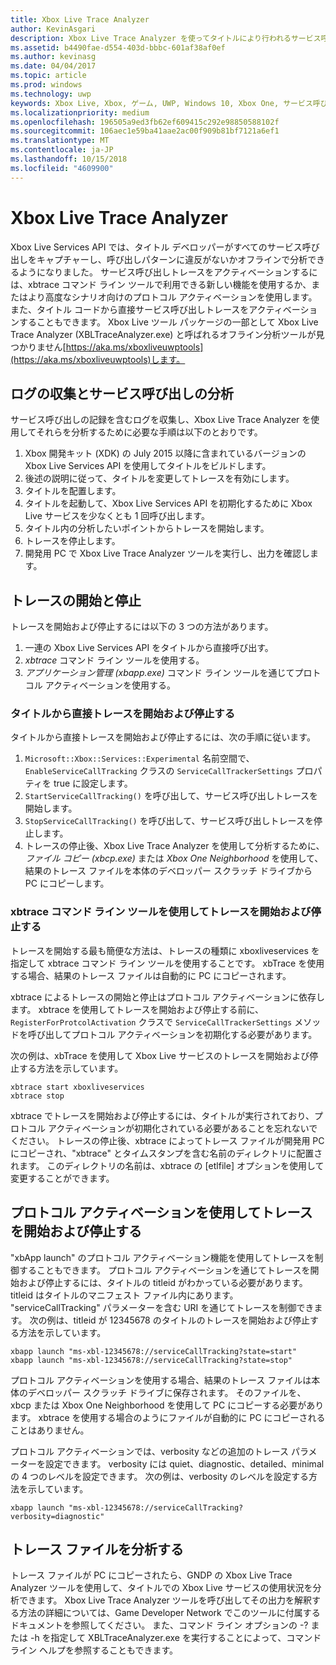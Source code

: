 ```yaml
---
title: Xbox Live Trace Analyzer
author: KevinAsgari
description: Xbox Live Trace Analyzer を使ってタイトルにより行われるサービス呼び出しを確認する方法について説明します。
ms.assetid: b4490fae-d554-403d-bbbc-601af38af0ef
ms.author: kevinasg
ms.date: 04/04/2017
ms.topic: article
ms.prod: windows
ms.technology: uwp
keywords: Xbox Live, Xbox, ゲーム, UWP, Windows 10, Xbox One, サービス呼び出し, テスト, trace analyzer
ms.localizationpriority: medium
ms.openlocfilehash: 196505a9ed3fb62ef609415c292e98850588102f
ms.sourcegitcommit: 106aec1e59ba41aae2ac00f909b81bf7121a6ef1
ms.translationtype: MT
ms.contentlocale: ja-JP
ms.lasthandoff: 10/15/2018
ms.locfileid: "4609900"
---
```

# <a name="xbox-live-trace-analyzer"></a>Xbox Live Trace Analyzer

Xbox Live Services API では、タイトル デベロッパーがすべてのサービス呼び出しをキャプチャーし、呼び出しパターンに違反がないかオフラインで分析できるようになりました。 サービス呼び出しトレースをアクティベーションするには、xbtrace コマンド ライン ツールで利用できる新しい機能を使用するか、またはより高度なシナリオ向けのプロトコル アクティベーションを使用します。 また、タイトル コードから直接サービス呼び出しトレースをアクティベーションすることもできます。 Xbox Live ツール パッケージの一部として Xbox Live Trace Analyzer (XBLTraceAnalyzer.exe) と呼ばれるオフライン分析ツールが見つかりません[https://aka.ms/xboxliveuwptools](https://aka.ms/xboxliveuwptools)します。


## <a name="gather-logs-and-analyze-the-service-calls"></a>ログの収集とサービス呼び出しの分析

サービス呼び出しの記録を含むログを収集し、Xbox Live Trace Analyzer を使用してそれらを分析するために必要な手順は以下のとおりです。

1.  Xbox 開発キット (XDK) の July 2015 以降に含まれているバージョンの Xbox Live Services API を使用してタイトルをビルドします。
2.  後述の説明に従って、タイトルを変更してトレースを有効にします。
3.  タイトルを配置します。
4.  タイトルを起動して、Xbox Live Services API を初期化するために Xbox Live サービスを少なくとも 1 回呼び出します。
5.  タイトル内の分析したいポイントからトレースを開始します。
6.  トレースを停止します。
7.  開発用 PC で Xbox Live Trace Analyzer ツールを実行し、出力を確認します。

## <a name="starting-and-stopping-tracing"></a>トレースの開始と停止

トレースを開始および停止するには以下の 3 つの方法があります。

1.  一連の Xbox Live Services API をタイトルから直接呼び出す。
2.  *xbtrace* コマンド ライン ツールを使用する。
3.  *アプリケーション管理 (xbapp.exe)* コマンド ライン ツールを通じてプロトコル アクティベーションを使用する。


### <a name="starting-and-stopping-tracing-directly-from-your-title"></a>タイトルから直接トレースを開始および停止する

タイトルから直接トレースを開始および停止するには、次の手順に従います。

1.  `Microsoft::Xbox::Services::Experimental` 名前空間で、`EnableServiceCallTracking` クラスの `ServiceCallTrackerSettings` プロパティを true に設定します。
2.  `StartServiceCallTracking()` を呼び出して、サービス呼び出しトレースを開始します。
3.  `StopServiceCallTracking()` を呼び出して、サービス呼び出しトレースを停止します。
4.  トレースの停止後、Xbox Live Trace Analyzer を使用して分析するために、*ファイル コピー (xbcp.exe)* または *Xbox One Neighborhood* を使用して、結果のトレース ファイルを本体のデベロッパー スクラッチ ドライブから PC にコピーします。

### <a name="starting-and-stopping-tracing-by-using-the-xbtrace-command-line-tool"></a>xbtrace コマンド ライン ツールを使用してトレースを開始および停止する

トレースを開始する最も簡便な方法は、トレースの種類に xboxliveservices を指定して xbtrace コマンド ライン ツールを使用することです。 xbTrace を使用する場合、結果のトレース ファイルは自動的に PC にコピーされます。

xbtrace によるトレースの開始と停止はプロトコル アクティベーションに依存します。 xbtrace を使用してトレースを開始および停止する前に、`RegisterForProtcolActivation` クラスで `ServiceCallTrackerSettings` メソッドを呼び出してプロトコル アクティベーションを初期化する必要があります。

次の例は、xbTrace を使用して Xbox Live サービスのトレースを開始および停止する方法を示しています。

    xbtrace start xboxliveservices
    xbtrace stop


xbtrace でトレースを開始および停止するには、タイトルが実行されており、プロトコル アクティベーションが初期化されている必要があることを忘れないでください。 トレースの停止後、xbtrace によってトレース ファイルが開発用 PC にコピーされ、"xbtrace" とタイムスタンプを含む名前のディレクトリに配置されます。 このディレクトリの名前は、xbtrace の \[etlfile\] オプションを使用して変更することができます。

<a name="starting-and-stopping-tracing-by-using-protocol-activation"></a>プロトコル アクティベーションを使用してトレースを開始および停止する
----------------------------------------------------------

"xbApp launch" のプロトコル アクティベーション機能を使用してトレースを制御することもできます。 プロトコル アクティベーションを通じてトレースを開始および停止するには、タイトルの titleid がわかっている必要があります。 titleid はタイトルのマニフェスト ファイル内にあります。 "serviceCallTracking" パラメーターを含む URI を通じてトレースを制御できます。 次の例は、titleid が 12345678 のタイトルのトレースを開始および停止する方法を示しています。

    xbapp launch "ms-xbl-12345678://serviceCallTracking?state=start"
    xbapp launch "ms-xbl-12345678://serviceCallTracking?state=stop"

プロトコル アクティベーションを使用する場合、結果のトレース ファイルは本体のデベロッパー スクラッチ ドライブに保存されます。 そのファイルを、xbcp または Xbox One Neighborhood を使用して PC にコピーする必要があります。 xbtrace を使用する場合のようにファイルが自動的に PC にコピーされることはありません。

プロトコル アクティベーションでは、verbosity などの追加のトレース パラメーターを設定できます。 verbosity には quiet、diagnostic、detailed、minimal の 4 つのレベルを設定できます。 次の例は、verbosity のレベルを設定する方法を示しています。

    xbapp launch "ms-xbl-12345678://serviceCallTracking?verbosity=diagnostic"

## <a name="analyze-the-trace-file"></a>トレース ファイルを分析する

トレース ファイルが PC にコピーされたら、GNDP の Xbox Live Trace Analyzer ツールを使用して、タイトルでの Xbox Live サービスの使用状況を分析できます。 Xbox Live Trace Analyzer ツールを呼び出してその出力を解釈する方法の詳細については、Game Developer Network でこのツールに付属するドキュメントを参照してください。 また、コマンド ライン オプションの -?  または -h を指定して XBLTraceAnalyzer.exe を実行することによって、コマンド ライン ヘルプを参照することもできます。

